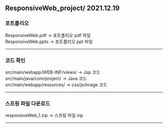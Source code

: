 ## ResponsiveWeb_project/ 2021.12.19 

### 포트폴리오
ResponsiveWeb.pdf ->  포트폴리오 pdf 파일  
ResponsiveWeb.pptx -> 포트폴리오 ppt 파일
***
### 코드 확인
src/main/webapp/WEB-INF/views/ -> Jsp 코드    
src/main/java/com/project/ -> Java 코드   
src/main/webapp/resources/ -> css/js/image 코드    
***
### 스프링 파일 다운로드 
responsiveWeb_1.zip -> 스프링 파일 zip 
***
